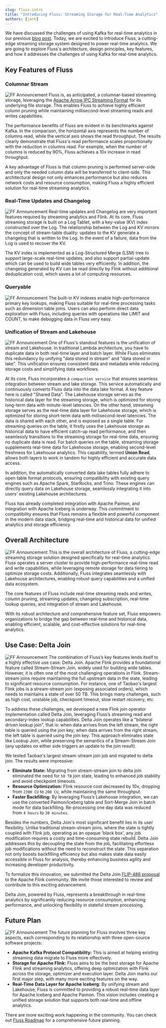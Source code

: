 ```yaml
---
slug: fluss-intro
title: "Introducing Fluss: Streaming Storage for Real-Time Analytics"
authors: [jark]
---
```


<!--
 Copyright (c) 2025 Alibaba Group Holding Ltd.

 Licensed under the Apache License, Version 2.0 (the "License");
 you may not use this file except in compliance with the License.
 You may obtain a copy of the License at

      http://www.apache.org/licenses/LICENSE-2.0

 Unless required by applicable law or agreed to in writing, software
 distributed under the License is distributed on an "AS IS" BASIS,
 WITHOUT WARRANTIES OR CONDITIONS OF ANY KIND, either express or implied.
 See the License for the specific language governing permissions and
 limitations under the License.
-->

We have discussed the challenges of using Kafka for real-time analytics in our previous [blog post](/blog/why-fluss/).
Today, we are excited to introduce Fluss, a cutting-edge streaming storage system designed to power real-time analytics.
We are going to explore Fluss's architecture, design principles, key features, and how it addresses the challenges of using Kafka for real-time analytics.

<!-- truncate -->

## Key Features of Fluss

### Columnar Stream
![FF Announcement](assets/fluss_intro/img1.jpg)
Fluss is, as anticipated, a columnar-based streaming storage, leveraging the [Apache Arrow IPC Streaming Format](https://arrow.apache.org/docs/python/ipc.html) for its underlying file storage.
This enables Fluss to achieve highly efficient column pruning while maintaining millisecond-level streaming reads and writes capabilities.

The performance benefits of Fluss are evident in its benchmarks against Kafka. In the comparison, the horizontal axis represents the number of columns read, while the vertical axis shows the read throughput. The results clearly demonstrate that Fluss's read performance scales proportionally with the reduction in columns read. For example, when the number of columns is reduced by 90%, Fluss achieves a 10x increase in read throughput.

A key advantage of Fluss is that column pruning is performed server-side and only the needed column data will be transferred to client-side. This architectural design not only enhances performance but also reduces network costs and resource consumption, making Fluss a highly efficient solution for real-time streaming analytics.

### Real-Time Updates and Changelog
![FF Announcement](assets/fluss_intro/img2.jpg)
Real-time updates and Changelog are very important features required by streaming analytics and Flink.
At its core, Fluss streaming storage is built on a Log Tablet, with a key-value (KV) index constructed over the Log.
The relationship between the Log and KV mirrors the concept of stream-table duality:
updates to the KV generate a changelog that is written to the Log. In the event of a failure, data from the Log is used to recover the KV.

The KV index is implemented as a Log-Structured Merge (LSM) tree to support large-scale real-time updates,
and also support partial-update which can be used to build wide tables very efficiently. In addition, the changelog
generated by KV can be read directly by Flink without additional deduplication cost, which saves a lot of computing resources.


### Queryable
![FF Announcement](assets/fluss_intro/img3.jpg)
The built-in KV indexes enable high-performance primary key lookups, making Fluss suitable for real-time processing tasks such as dimension table joins. Users can also perform direct data exploration with Fluss, including queries with operations like LIMIT and COUNT, to make debugging data in Fluss very easy.

### Unification of Stream and Lakehouse

![FF Announcement](assets/fluss_intro/img4.jpg)
One of Fluss's standout features is the unification of stream and Lakehouse. In traditional Lambda architecture, you have to duplicate data in both real-time layer and batch layer. While Fluss eliminates this redundancy by unifying "data stored in stream" and "data stored in lake". This unification ensures consistent data and metadata while reducing storage costs and simplifying data workflows.

At its core, Fluss incorporates a `compaction service` that ensures seamless integration between stream and lake storage. This service automatically and continuously converts Fluss data into the data lake format.
A key feature here is called "Shared Data". The Lakehouse storage serves as the historical data layer for the streaming storage, which is optimized for storing long-term data with minute-level latencies. On the other hand, streaming storage serves as the real-time data layer for Lakehouse storage, which is optimized for storing short-term data with millisecond-level latencies.
The data is shared with each other, and is exposed as a single table.
For streaming queries on the table, it firstly uses the Lakehouse storage as historical data to have efficient catch-up read performance, and then seamlessly transitions to the streaming storage for real-time data, ensuring no duplicate data is read.
For batch queries on the table, streaming storage supplements real-time data for Lakehouse storage, enabling second-level freshness for Lakehouse analytics.
This capability, termed **Union Read**, allows both layers to work in tandem for highly efficient and accurate data access.

In addition, the automatically converted data lake tables fully adhere to open table format protocols, ensuring compatibility with existing query engines such as Apache Spark, StarRocks, and Trino.
These engines can directly query data on Lakehouse storage, seamlessly integrating it into users' existing Lakehouse architectures.

Fluss has already completed integration with Apache Paimon, and integration with Apache Iceberg is underway. This commitment to compatibility ensures that Fluss remains a flexible and powerful component in the modern data stack, bridging real-time and historical data for unified analytics and storage efficiency.

## Overall Architecture
![FF Announcement](assets/why_fluss/img9.jpg)
This is the overall architecture of Fluss, a cutting-edge streaming storage solution designed specifically for real-time analytics. Fluss operates a server cluster to provide high-performance real-time read and write capabilities, while leveraging remote storage for data tiering to optimize storage costs. Additionally, Fluss integrates seamlessly with Lakehouse architectures, enabling robust query capabilities and a unified data ecosystem.

The core features of Fluss include real-time streaming reads and writes, column pruning, streaming updates, changelog subscription, real-time lookup queries, and integration of stream and Lakehouse.

With its robust architecture and comprehensive feature set, Fluss empowers organizations to bridge the gap between real-time and historical data, enabling efficient, scalable, and cost-effective solutions for real-time analytics.

## Use Case: Delta Join
![FF Announcement](assets/fluss_intro/img5.jpg)
The combination of Fluss’s key features lends itself to a highly effective use case: Delta Join. Apache Flink provides a foundational feature called Stream-Stream Join, widely used for building wide tables. However, it is often one of the most challenging operations in Flink.
Stream-stream joins require maintaining the full upstream data in the state, leading to significant resource consumption. For instance, one of Taobao's largest Flink jobs is a stream-stream join (exposing associated orders), which needs to maintains a state of over 50 TB. This brings many challenges, such as high cost, unstable job, checkpoint timeout, slow restart recovery, etc.

To address these challenges, we developed a new Flink join operator implementation called Delta Join, leveraging Fluss’s streaming read and secondary-index lookup capabilities. Delta Join operates like a "bilateral driven lookup join", that is:
when data arrives from the left stream, the right table is queried using the join key;
when data arrives from the right stream, the left table is queried using the join key.
This approach eliminates state like Lookup Join, while preserving the semantics of a Stream-Stream Join (any updates on either side triggers an update to the join result).

We tested Taobao's largest stream-stream join job and migrated to delta join. The results were impressive:
- **Eliminate State:** Migrating from stream-stream join to delta join eliminated the need for `50 TB` join state, leading to enhanced job stability and avoid checkpoint timeouts.
- **Resource Optimization:** Flink resource cost decreased by 10x, dropping from `2300 CU` to `200 CU`, while maintaining the same throughput.
- **Faster Backfilling:** By leveraging Fluss’s Lakehouse integration, we can use the converted Paimon/Iceberg table and Sort-Merge Join in batch mode for data backfilling. Re-processing one day data was reduced from `4 hours` to `30 minutes`.

Besides the numbers, Delta Join's most significant benefit lies in its user flexibility.
Unlike traditional stream-stream joins, where the state is tightly coupled with Flink job, operating as an opaque 'black box', any job modification requires a costly and time-consuming state rebuild.
Delta Join addresses this by decoupling the state from the job, facilitating effortless job modifications without the need to reconstruct the state.
This separation not only boosts backfilling efficiency but also makes state data easily accessible in Fluss for analysis, thereby enhancing business agility and increasing developer productivity.

To formalize this innovation, we submitted the Delta Join [FLIP-486 proposal](https://cwiki.apache.org/confluence/display/FLINK/FLIP-486%3A+Introduce+A+New+DeltaJoin) to the Apache Flink community. We invite those interested to review and contribute to this exciting advancement.

Delta Join, powered by Fluss, represents a breakthrough in real-time analytics by significantly reducing resource consumption, enhancing performance, and unlocking flexibility in stateful stream processing.

## Future Plan

![FF Announcement](assets/fluss_intro/img6.jpg)
The future planning for Fluss involves three key aspects, each corresponding to its relationship with three open-source software projects:

- **Apache Kafka Protocol Compatibility:** This is aimed at helping existing streaming data migrate to Fluss more effectively.
- **Storage for Apache Flink:** Fluss aims to be the best storage for Apache Flink and streaming analytics, offering deep optimization with Flink across the storage, optimizer and execution layer. Delta Join marks our first major step, with many more exciting features on the way.
- **Real-Time Data Layer for Apache Iceberg:** By unifying stream and Lakehouse, Fluss is committed to providing a robust real-time data layer for Apache Iceberg and Apache Paimon. This vision includes creating a unified storage solution that supports both real-time and offline analytics.

There are more exciting work happening in the community. You can check out [Fluss Roadmap](/roadmap/) for a comprehensive future planning.
